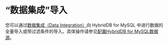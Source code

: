 # “数据集成”导入

您可以通过[数据集成（Data Integration）](https://www.aliyun.com/product/cdp/)向 HybridDB for MySQL 中进行数据的全量导入或带过滤条件的导入。具体操作请参见[配置HybridDB for MySQL数据源]()。

